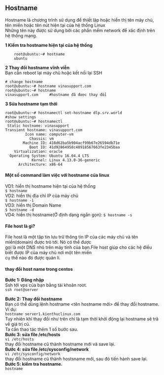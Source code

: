 ## Hostname  
Hostname là chương trình sử dụng để thiết lập hoặc hiển thị tên máy chủ, tên miền hoặc tên nút hiện tại của hệ thống Linux  
Những tên này được sử dụng bởi các phần mềm network để xác định trên hệ thống mạng.  

**1 Kiểm tra hostname hiện tại của hệ thống**  
```
    root@ubuntu:~# hostname  
    ubuntu
```  
**2 Thay đổi hostname vĩnh viễn**  
Bạn cần reboot lại máy chủ hoặc kết nối lại SSH  
```
# change hostname
root@ubuntu:~# hostname vinasupport.com  
root@ubuntu:~# hostname  
vinasupport.com     #hostname đã được thay đổi
```  
**3 Sửa hostname tạm thời**  
```
root@ubuntu:~# hostnamectl set-hostname dlp.srv.world  
#show settings  
root@ubuntu:~# hostnamectl  
 Static hostname: vinasupport  
Transient hostname: vinasupport.com  
         Icon name: computer-vm  
           Chassis: vm  
        Machine ID: 418d62ba5b904acf99b67e26594db71e  
           Boot ID: 41d92864958c40918567663fe2345baa  
    Virtualization: oracle  
  Operating System: Ubuntu 16.04.4 LTS  
            Kernel: Linux 4.13.0-36-generic  
      Architecture: x86-64  
```  
#### Một số command làm việc với hostname của linux  
VD1: hiển thị hostname hiện tại của hệ thống  
`$ hostname`  
VD2: hiển thị địa chỉ IP của máy chủ  
`$ hostname -i`  
VD3: hiển thị Domain Name  
`$ hostname -d`  
VD4: hiển thị hostname(Ở định dạng ngắn gọn):
`$ hostname -s`  

#### File host là gì?
File host là một tập tin lưu trữ thông tin IP của các máy chủ và tên miền(domain) được trỏ tới. Nó có thể được  
gọi là một DNS nhỏ trên máy tính của bạn.File host giúp cho các hệ điều biết được IP của máy chủ nơi một tên miền  
cụ thể nào đó được quản lí.  
#### thay đổi host name trong centos

**Bước 1: Đăng nhập**  
Ssh tới vps của bạn bằng tài khoản root.  
```ssh root@server```  

**Bước 2: Thay đổi hostname**  
Bạn có thể dùng lệnh hostname <tên hostname mới> để thay đổi hostname.  
Ví dụ:  
```hostname server1.kienthuclinux.com```  
Tuy nhiên khi thay đổi như trên chỉ là tạm thời khởi động lại hostname sẽ trả về giá trị cũ.  
Ta cần thao tác thêm 1 số bước sau.  
**Bước 3: sửa file /etc/hosts**  
```vi /etc/hosts```  
thay đổi hostname cũ thành hostname mới và save lại.  
**Bước 4: sửa file /etc/sysconfig/network**  
```vi /etc/sysconfig/network```  
thay đổi hostname cũ thành hostsname mới, sau đó tiến hành save lại.  
**Bước 5: kiểm tra hostname.**  
```hostname```  